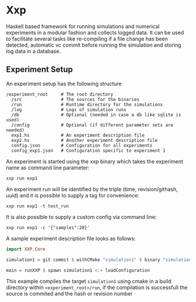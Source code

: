 # Xxp

Haskell based framework for running simulations and numerical experiments in a modular fashion and collects logged data. It can be used to facilitate several tasks like re-compiling if a file change has been detected, automatic vc commit before running the simulation and storing log data in a database.

## Experiment Setup

An experiment setup has the following structure

```
/experiment_root     # The root directory 
  /src               # The sources for the binaries
  /run               # Runtime directory for the simulations
  /log               # Logs of simulation runs
  /db                # Optional (needed in case a db like sqlite is used)
  /config            # Optional (if different parameter sets are needed)
  exp1.hs            # An experiment description file
  exp2.hs            # Another experiment description file
  config.json        # Configuration for all experiments
  config_exp1.json   # Configuration specific to experiment 1
```

An experiment is started using the xxp binary which takes the experiment name as command line parameter:

```
xxp run exp1
```

An experiment run will be identified by the triple (time, revision/githash, uuid) and it is possible to supply a tag for convenience:

```
xxp run exp1 -t test_run
```

It is also possible to supply a custom config via command line:

```
xxp run exp1 -c '{"samples":20}'
```

A sample experiment description file looks as follows:

```haskell
import XXP.Core

simulation1 = git commit $ withCMake "simulation1" $ binary "simulation1"

main = runXXP $ spawn simulation1 <:> loadConfiguration

```

This example compiles the target `simulation1` using cmake in a build directory within `<experiment_root>/run`, if the compilation is successfull the source is commited and the hash or revision number
